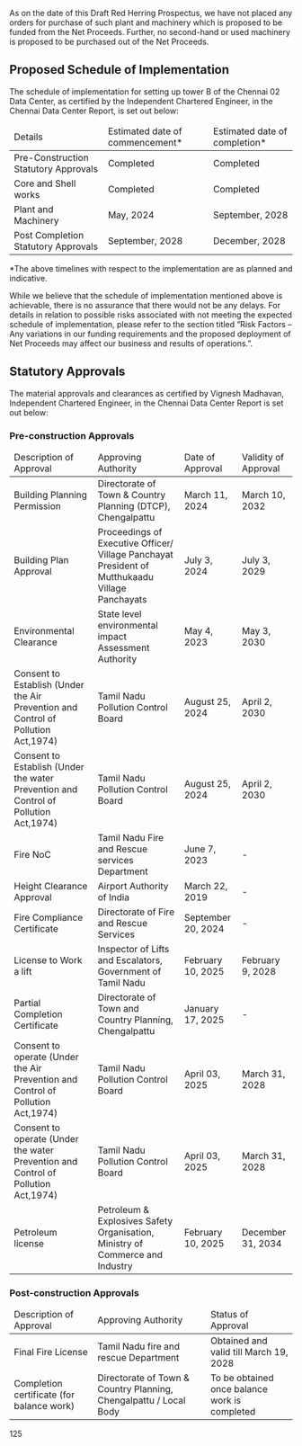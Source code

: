 As on the date of this Draft Red Herring Prospectus, we have not placed any orders for purchase of such plant and machinery which is proposed to be funded from the Net Proceeds. Further, no second-hand or used machinery is proposed to be purchased out of the Net Proceeds.

## Proposed Schedule of Implementation

The schedule of implementation for setting up tower B of the Chennai 02 Data Center, as certified by the Independent Chartered Engineer, in the Chennai Data Center Report, is set out below:

<table><thead><tr><td>Details</td><td>Estimated date of commencement*</td><td>Estimated date of completion*</td></tr></thead><tbody><tr><td>Pre-Construction Statutory Approvals</td><td>Completed</td><td>Completed</td></tr><tr><td>Core and Shell works</td><td>Completed</td><td>Completed</td></tr><tr><td>Plant and Machinery</td><td>May, 2024</td><td>September, 2028</td></tr><tr><td>Post Completion Statutory Approvals</td><td>September, 2028</td><td>December, 2028</td></tr></tbody></table>

*The above timelines with respect to the implementation are as planned and indicative.

While we believe that the schedule of implementation mentioned above is achievable, there is no assurance that there would not be any delays. For details in relation to possible risks associated with not meeting the expected schedule of implementation, please refer to the section titled “Risk Factors – Any variations in our funding requirements and the proposed deployment of Net Proceeds may affect our business and results of operations.”.

## Statutory Approvals

The material approvals and clearances as certified by Vignesh Madhavan, Independent Chartered Engineer, in the Chennai Data Center Report is set out below:

### Pre-construction Approvals

<table><thead><tr><td>Description of Approval</td><td>Approving Authority</td><td>Date of Approval</td><td>Validity of Approval</td></tr></thead><tbody><tr><td>Building Planning Permission</td><td>Directorate of Town & Country Planning (DTCP), Chengalpattu</td><td>March 11, 2024</td><td>March 10, 2032</td></tr><tr><td>Building Plan Approval</td><td>Proceedings of Executive Officer/ Village Panchayat President of Mutthukaadu Village Panchayats</td><td>July 3, 2024</td><td>July 3, 2029</td></tr><tr><td>Environmental Clearance</td><td>State level environmental impact Assessment Authority</td><td>May 4, 2023</td><td>May 3, 2030</td></tr><tr><td>Consent to Establish (Under the Air Prevention and Control of Pollution Act,1974)</td><td>Tamil Nadu Pollution Control Board</td><td>August 25, 2024</td><td>April 2, 2030</td></tr><tr><td>Consent to Establish (Under the water Prevention and Control of Pollution Act,1974)</td><td>Tamil Nadu Pollution Control Board</td><td>August 25, 2024</td><td>April 2, 2030</td></tr><tr><td>Fire NoC</td><td>Tamil Nadu Fire and Rescue services Department</td><td>June 7, 2023</td><td>-</td></tr><tr><td>Height Clearance Approval</td><td>Airport Authority of India</td><td>March 22, 2019</td><td>-</td></tr><tr><td>Fire Compliance Certificate</td><td>Directorate of Fire and Rescue Services</td><td>September 20, 2024</td><td>-</td></tr><tr><td>License to Work a lift</td><td>Inspector of Lifts and Escalators, Government of Tamil Nadu</td><td>February 10, 2025</td><td>February 9, 2028</td></tr><tr><td>Partial Completion Certificate</td><td>Directorate of Town and Country Planning, Chengalpattu</td><td>January 17, 2025</td><td>-</td></tr><tr><td>Consent to operate (Under the Air Prevention and Control of Pollution Act,1974)</td><td>Tamil Nadu Pollution Control Board</td><td>April 03, 2025</td><td>March 31, 2028</td></tr><tr><td>Consent to operate (Under the water Prevention and Control of Pollution Act,1974)</td><td>Tamil Nadu Pollution Control Board</td><td>April 03, 2025</td><td>March 31, 2028</td></tr><tr><td>Petroleum license</td><td>Petroleum & Explosives Safety Organisation, Ministry of Commerce and Industry</td><td>February 10, 2025</td><td>December 31, 2034</td></tr></tbody></table>

### Post-construction Approvals

<table><thead><tr><td>Description of Approval</td><td>Approving Authority</td><td>Status of Approval</td></tr></thead><tbody><tr><td>Final Fire License</td><td>Tamil Nadu fire and rescue Department</td><td>Obtained and valid till March 19, 2028</td></tr><tr><td>Completion certificate (for balance work)</td><td>Directorate of Town & Country Planning, Chengalpattu / Local Body</td><td>To be obtained once balance work is completed</td></tr></tbody></table>

125